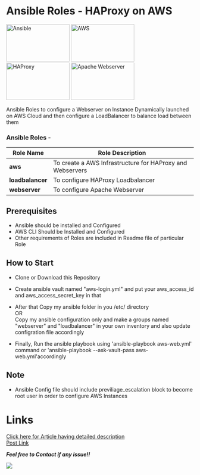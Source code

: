# Ansible Roles - HAProxy on AWS  

<img src="https://gorillalogic.com/wp-content/uploads/2016/10/maxresdefault-1.jpg" height=100 width=170 alt="Ansible" /> <img src="https://www.metaltoad.com/sites/default/files/styles/large_personal_photo_870x500_/public/2020-05/aws-logo-blog-header.png?itok=t4o3meiH" height=100 width=170 alt="AWS" /> <img src="https://linuxglobe.com/wp-content/uploads/2019/12/haproxy-logo.png" height=100 width=170 alt="HAProxy" /> <img src="https://rhsumon.files.wordpress.com/2012/03/apache.jpg" height=100 width=170 alt="Apache Webserver" /> 

Ansible Roles to configure a Webserver on Instance Dynamically launched on AWS Cloud and then configure a LoadBalancer to balance load between them

### Ansible Roles -   

**Role Name** | **Role Description**
------------- | --------------------
**aws** | To create a AWS Infrastructure for HAProxy and Webservers
**loadbalancer** | To configure HAProxy Loadbalancer  
**webserver** | To configure Apache Webserver

## Prerequisites   
- Ansible should be installed and Configured
- AWS CLI Should be Installed and Configured  
- Other requirements of Roles are included in Readme file of particular Role

## How to Start 
- Clone or Download this Repository
- Create ansible vault named "aws-login.yml" and put your aws_access_id and aws_access_secret_key in that

- After that Copy my ansible folder in you /etc/ directory  
  OR  
  Copy my ansible configuration only and make a groups named "webserver" and "loadbalancer" in your own inventory and also update configration file accordingly  

- Finally, Run the ansible playbook using 'ansible-playbook aws-web.yml' command or 'ansible-playbook --ask-vault-pass aws-web.yml'accordingly

## Note  
- Ansible Config file should include previliage_escalation block to become root user in order to configure AWS Instances  

# Links

[Click here for Article having detailed description](https://www.linkedin.com/in/amanjhagrolia143/)  
[Post Link](https://www.linkedin.com/in/amanjhagrolia143/)
  
***Feel free to Contact if any issue!!***

<a href="https://www.linkedin.com/in/amanjhagrolia143" target="_blank"> <img src="https://img.shields.io/badge/LinkedIn-0077B5?style=for-the-badge&logo=linkedin&logoColor=white" /> </a> 
